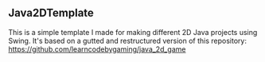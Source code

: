 ## Java2DTemplate

This is a simple template I made for making different 2D Java projects using Swing. It's based on a gutted and restructured version of this repository: https://github.com/learncodebygaming/java_2d_game

